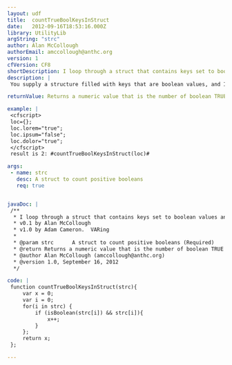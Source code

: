 ```yaml
---
layout: udf
title:  countTrueBoolKeysInStruct
date:   2012-09-16T18:53:16.000Z
library: UtilityLib
argString: "strc"
author: Alan McCollough
authorEmail: amccollough@anthc.org
version: 1
cfVersion: CF8
shortDescription: I loop through a struct that contains keys set to boolean values and return count of how many keys evaluate true.
description: |
 You supply a structure filled with keys that are boolean values, and I will return a number of how many keys were boolean values that evaluated to true.

returnValue: Returns a numeric value that is the number of boolean TRUE values found in the struct

example: |
 <cfscript>
 loc={};
 loc.lorem="true";
 loc.ipsum="false";
 loc.dolor="true";
 </cfscript>
 result is 2: #countTrueBoolKeysInStruct(loc)#

args:
 - name: strc
   desc: A struct to count positive booleans
   req: true


javaDoc: |
 /**
  * I loop through a struct that contains keys set to boolean values and return count of how many keys evaluate true.
  * v0.1 by Alan McCollough
  * v1.0 by Adam Cameron.  VARing
  * 
  * @param strc      A struct to count positive booleans (Required)
  * @return Returns a numeric value that is the number of boolean TRUE values found in the struct 
  * @author Alan McCollough (amccollough@anthc.org) 
  * @version 1.0, September 16, 2012 
  */

code: |
 function countTrueBoolKeysInStruct(strc){
     var x = 0;
     var i = 0;
     for(i in strc) {
         if (isBoolean(strc[i]) && strc[i]){
             x++;
         }
     };
     return x;
 };

---
```


